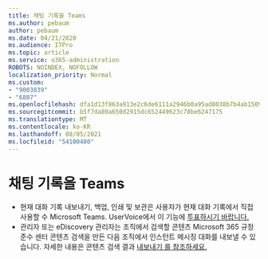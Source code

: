 ```yaml
---
title: 채팅 기록을 Teams
ms.author: pebaum
author: pebaum
ms.date: 04/21/2020
ms.audience: ITPro
ms.topic: article
ms.service: o365-administration
ROBOTS: NOINDEX, NOFOLLOW
localization_priority: Normal
ms.custom:
- "9003839"
- "6887"
ms.openlocfilehash: dfa1d13f863a913e2c6de6111a2946b0a95ad8038b7b4ab15091ca3e1271e7a2
ms.sourcegitcommit: b5f7da89a650d2915dc652449623c78be6247175
ms.translationtype: MT
ms.contentlocale: ko-KR
ms.lasthandoff: 08/05/2021
ms.locfileid: "54100480"
---
```

# <a name="export-chat-history-in-teams"></a>채팅 기록을 Teams

- 현재 대화 기록 내보내기, 백업, 인쇄 및 보관은 사용자가 현재 대화 기록에서 직접 사용할 수 Microsoft Teams. UserVoice에서 이 기능에 [투표하시기 바랍니다.](https://microsoftteams.uservoice.com/forums/555103-public/suggestions/16982542-backup-export-printing-archive-options?page=2&per_page=20)
- 관리자 또는 eDiscovery 관리자는 조직에서 [](https://docs.microsoft.com/microsoft-365/compliance/content-search?view=o365-worldwide) 검색할 콘텐츠 Microsoft 365 규정 준수 센터 콘텐츠 검색을 만든 다음 조직에서 인스턴트 메시징 대화를 내보낼 수 있습니다. 자세한 내용은 콘텐츠 검색 결과 [내보내기 를 참조하세요.](https://docs.microsoft.com/microsoft-365/compliance/export-search-results?view=o365-worldwide)

